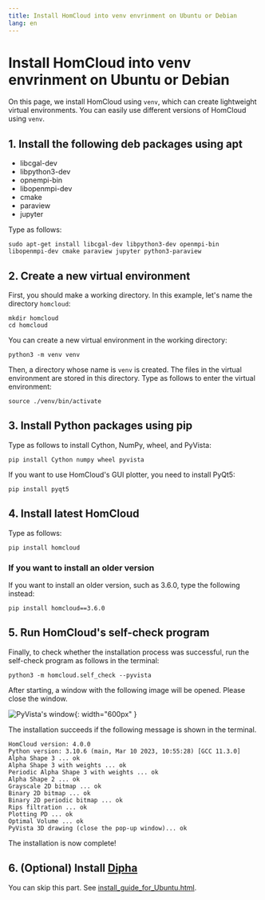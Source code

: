 ```yaml
---
title: Install HomCloud into venv envrinment on Ubuntu or Debian 
lang: en
---
```


# Install HomCloud into venv envrinment on Ubuntu or Debian

On this page, we install HomCloud using `venv`, which can create lightweight virtual environments.
You can easily use different versions of HomCloud using `venv`.

## 1. Install the following deb packages using apt

* libcgal-dev
* libpython3-dev
* opnempi-bin
* libopenmpi-dev
* cmake
* paraview
* jupyter

Type as follows:

    sudo apt-get install libcgal-dev libpython3-dev openmpi-bin libopenmpi-dev cmake paraview jupyter python3-paraview

## 2. Create a new virtual environment

First, you should make a working directory. In this example, let's name the directory `homcloud`:

    mkdir homcloud
    cd homcloud

You can create a new virtual environment in the working directory:

    python3 -m venv venv

Then, a directory whose name is `venv` is created. The files in the virtual environment are stored in this directory.
Type as follows to enter the virtual environment:

    source ./venv/bin/activate
    
## 3. Install Python packages using pip

Type as follows to install Cython, NumPy, wheel, and PyVista:

    pip install Cython numpy wheel pyvista

If you want to use HomCloud's GUI plotter, you need to install PyQt5:

    pip install pyqt5

## 4. Install latest HomCloud

Type as follows:

    pip install homcloud

### If you want to install an older version

If you want to install an older version, such as 3.6.0, type the following instead:

    pip install homcloud==3.6.0

## 5. Run HomCloud's self-check program

Finally, to check whether the installation process was successful, run the self-check program as follows in the terminal:

    python3 -m homcloud.self_check --pyvista

After starting, a window with the following image will be opened. Please close the window.

![PyVista's window](/images/screenshot-selfcheck-pyvista.png){: width="600px" }

The installation succeeds if the following message is shown in the terminal.

    HomCloud version: 4.0.0
    Python version: 3.10.6 (main, Mar 10 2023, 10:55:28) [GCC 11.3.0]
    Alpha Shape 3 ... ok
    Alpha Shape 3 with weights ... ok
    Periodic Alpha Shape 3 with weights ... ok
    Alpha Shape 2 ... ok
    Grayscale 2D bitmap ... ok
    Binary 2D bitmap ... ok
    Binary 2D periodic bitmap ... ok
    Rips filtration ... ok
    Plotting PD ... ok
    Optimal Volume ... ok
    PyVista 3D drawing (close the pop-up window)... ok

The installation is now complete!


## 6. (Optional) Install [Dipha](http://github.com/DIPHA/dipha)

You can skip this part.
See [install_guide_for_Ubuntu.html](install_guide_for_Ubuntu.html).

